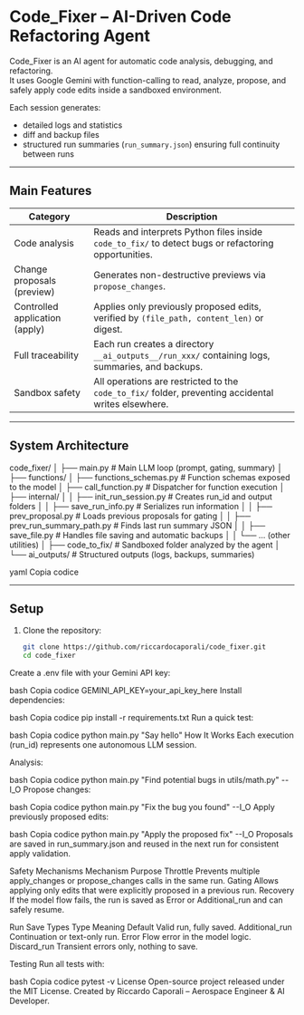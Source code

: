 # Code_Fixer – AI-Driven Code Refactoring Agent

Code_Fixer is an AI agent for automatic code analysis, debugging, and refactoring.  
It uses Google Gemini with function-calling to read, analyze, propose, and safely apply code edits inside a sandboxed environment.

Each session generates:
- detailed logs and statistics  
- diff and backup files  
- structured run summaries (`run_summary.json`) ensuring full continuity between runs

---

## Main Features

| Category | Description |
|-----------|-------------|
| Code analysis | Reads and interprets Python files inside `code_to_fix/` to detect bugs or refactoring opportunities. |
| Change proposals (preview) | Generates non-destructive previews via `propose_changes`. |
| Controlled application (apply) | Applies only previously proposed edits, verified by `(file_path, content_len)` or digest. |
| Full traceability | Each run creates a directory `__ai_outputs__/run_xxx/` containing logs, summaries, and backups. |
| Sandbox safety | All operations are restricted to the `code_to_fix/` folder, preventing accidental writes elsewhere. |

---

## System Architecture

code_fixer/
│
├── main.py # Main LLM loop (prompt, gating, summary)
│
├── functions/
│ ├── functions_schemas.py # Function schemas exposed to the model
│ ├── call_function.py # Dispatcher for function execution
│ ├── internal/
│ │ ├── init_run_session.py # Creates run_id and output folders
│ │ ├── save_run_info.py # Serializes run information
│ │ ├── prev_proposal.py # Loads previous proposals for gating
│ │ ├── prev_run_summary_path.py # Finds last run summary JSON
│ │ ├── save_file.py # Handles file saving and automatic backups
│ │ └── ... (other utilities)
│
├── code_to_fix/ # Sandboxed folder analyzed by the agent
│
└── ai_outputs/ # Structured outputs (logs, backups, summaries)

yaml
Copia codice

---

## Setup

1. Clone the repository:
   ```bash
   git clone https://github.com/riccardocaporali/code_fixer.git
   cd code_fixer
Create a .env file with your Gemini API key:

bash
Copia codice
GEMINI_API_KEY=your_api_key_here
Install dependencies:

bash
Copia codice
pip install -r requirements.txt
Run a quick test:

bash
Copia codice
python main.py "Say hello"
How It Works
Each execution (run_id) represents one autonomous LLM session.

Analysis:

bash
Copia codice
python main.py "Find potential bugs in utils/math.py" --I_O
Propose changes:

bash
Copia codice
python main.py "Fix the bug you found" --I_O
Apply previously proposed edits:

bash
Copia codice
python main.py "Apply the proposed fix" --I_O
Proposals are saved in run_summary.json and reused in the next run for consistent apply validation.

Safety Mechanisms
Mechanism	Purpose
Throttle	Prevents multiple apply_changes or propose_changes calls in the same run.
Gating	Allows applying only edits that were explicitly proposed in a previous run.
Recovery	If the model flow fails, the run is saved as Error or Additional_run and can safely resume.

Run Save Types
Type	Meaning
Default	Valid run, fully saved.
Additional_run	Continuation or text-only run.
Error	Flow error in the model logic.
Discard_run	Transient errors only, nothing to save.

Testing
Run all tests with:

bash
Copia codice
pytest -v
License
Open-source project released under the MIT License.
Created by Riccardo Caporali – Aerospace Engineer & AI Developer.